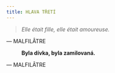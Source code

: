 ```yaml
---
title: HLAVA TŘETÍ
---
```


> _Elle était fille, elle était amoureuse._

— MALFILÂTRE

          __Byla dívka, byla zamilovaná.__

— MALFILÂTRE
